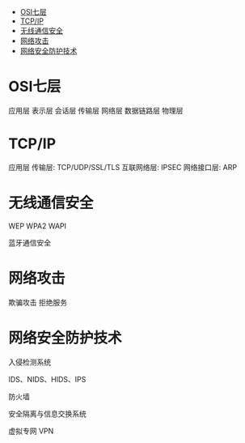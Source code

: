 
<!-- @import "[TOC]" {cmd="toc" depthFrom=1 depthTo=6 orderedList=false} -->

<!-- code_chunk_output -->

- [OSI七层](#osi七层)
- [TCP/IP](#tcpip)
- [无线通信安全](#无线通信安全)
- [网络攻击](#网络攻击)
- [网络安全防护技术](#网络安全防护技术)

<!-- /code_chunk_output -->

# OSI七层

应用层
表示层
会话层
传输层
网络层
数据链路层
物理层


# TCP/IP 
应用层
传输层: TCP/UDP/SSL/TLS
互联网络层: IPSEC
网络接口层: ARP

# 无线通信安全

WEP
WPA2
WAPI

蓝牙通信安全

# 网络攻击
欺骗攻击
拒绝服务

# 网络安全防护技术

入侵检测系统

IDS、NIDS、HIDS、IPS

防火墙

安全隔离与信息交换系统

虚拟专网 VPN


